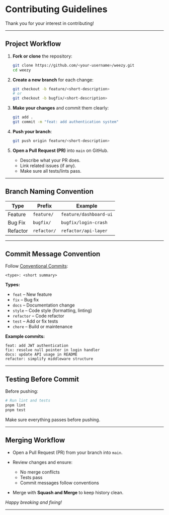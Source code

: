 # Contributing Guidelines

Thank you for your interest in contributing!

---

## Project Workflow

1. **Fork or clone** the repository:

   ```bash
   git clone https://github.com/<your-username>/weezy.git
   cd weezy
   ````

2. **Create a new branch** for each change:

   ```bash
   git checkout -b feature/<short-description>
   # or
   git checkout -b bugfix/<short-description>
   ```

3. **Make your changes** and commit them clearly:

   ```bash
   git add .
   git commit -m "feat: add authentication system"
   ```

4. **Push your branch**:

   ```bash
   git push origin feature/<short-description>
   ```

5. **Open a Pull Request (PR)** into `main` on GitHub.

   * Describe what your PR does.
   * Link related issues (if any).
   * Make sure all tests/lints pass.

---

## Branch Naming Convention

| Type     | Prefix      | Example                 |
| -------- | ----------- | ----------------------- |
| Feature  | `feature/`  | `feature/dashboard-ui`  |
| Bug Fix  | `bugfix/`   | `bugfix/login-crash`    |
| Refactor | `refactor/` | `refactor/api-layer`    |

---

## Commit Message Convention

Follow [Conventional Commits](https://www.conventionalcommits.org/en/v1.0.0/):

```
<type>: <short summary>
```

**Types:**

* `feat` – New feature
* `fix` – Bug fix
* `docs` – Documentation change
* `style` – Code style (formatting, linting)
* `refactor` – Code refactor
* `test` – Add or fix tests
* `chore` – Build or maintenance

**Example commits:**

```
feat: add JWT authentication
fix: resolve null pointer in login handler
docs: update API usage in README
refactor: simplify middleware structure
```

---

## Testing Before Commit

Before pushing:

```bash
# Run lint and tests
pnpm lint
pnpm test
```

Make sure everything passes before pushing.

---

## Merging Workflow

* Open a Pull Request (PR) from your branch into `main`.
* Review changes and ensure:

  * No merge conflicts
  * Tests pass
  * Commit messages follow conventions
* Merge with **Squash and Merge** to keep history clean.

_Happy breaking and fixing!_

---
